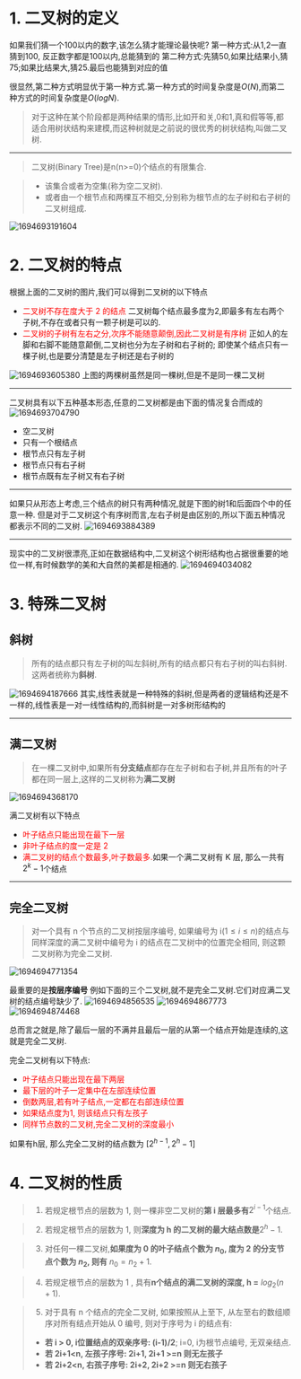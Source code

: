 # 1. 二叉树的定义
如果我们猜一个100以内的数字,该怎么猜才能理论最快呢?
第一种方式:从1,2一直猜到100, 反正数字都是100以内,总能猜到的
第二种方式:先猜50,如果比结果小,猜75;如果比结果大,猜25.最后也能猜到对应的值

很显然,第二种方式明显优于第一种方式.第一种方式的时间复杂度是$O(N)$,而第二种方式的时间复杂度是$O(logN)$.

> 对于这种在某个阶段都是两种结果的情形,比如开和关,0和1,真和假等等,都适合用树状结构来建模,而这种树就是之前说的很优秀的树状结构,叫做二叉树.


***
> 二叉树(Binary Tree)是n(n>=0)个结点的有限集合.

> - 该集合或者为空集(称为空二叉树).
> - 或者由一个根节点和两棵互不相交,分别称为根节点的左子树和右子树的二叉树组成.

![1694693191604](image/二叉树的基本概念/1694693191604.png)

# 2. 二叉树的特点
根据上面的二叉树的图片,我们可以得到二叉树的以下特点

- <font color=red>二叉树不存在度大于 2 的结点</font>
    二叉树每个结点最多度为2,即最多有左右两个子树,不存在或者只有一颗子树是可以的.
- <font color=red>二叉树的子树有左右之分,次序不能随意颠倒,因此二叉树是有序树</font>
    正如人的左脚和右脚不能随意颠倒,二叉树也分为左子树和右子树的;
    即使某个结点只有一棵子树,也是要分清楚是左子树还是右子树的

![1694693605380](image/二叉树的基本概念/1694693605380.png)
上图的两棵树虽然是同一棵树,但是不是同一棵二叉树

***
二叉树具有以下五种基本形态,任意的二叉树都是由下面的情况复合而成的
![1694693704790](image/二叉树的基本概念/1694693704790.png)
- 空二叉树
- 只有一个根结点
- 根节点只有左子树
- 根节点只有右子树
- 根节点既有左子树又有右子树

***
如果只从形态上考虑,三个结点的树只有两种情况,就是下图的树1和后面四个中的任意一种.
但是对于二叉树这个有序树而言,左右子树是由区别的,所以下面五种情况都表示不同的二叉树.
![1694693884389](image/二叉树的基本概念/1694693884389.png)
***
现实中的二叉树很漂亮,正如在数据结构中,二叉树这个树形结构也占据很重要的地位一样,有时候数学的美和大自然的美都是相通的.
![1694694034082](image/二叉树的基本概念/1694694034082.png)

# 3. 特殊二叉树
## 斜树
> 所有的结点都只有左子树的叫左斜树,所有的结点都只有右子树的叫右斜树.
> 这两者统称为**斜树**.

![1694694187666](image/二叉树的基本概念/1694694187666.png)
其实,线性表就是一种特殊的斜树,但是两者的逻辑结构还是不一样的,线性表是一对一线性结构的,而斜树是一对多树形结构的
***
## 满二叉树
> 在一棵二叉树中,如果所有**分支结点**都存在左子树和右子树,并且所有的叶子都在同一层上,这样的二叉树称为**满二叉树**

![1694694368170](image/二叉树的基本概念/1694694368170.png)

满二叉树有以下特点
- <font color=red>叶子结点只能出现在最下一层</font>
- <font color=red>非叶子结点的度一定是 2 </font>
- <font color=red>满二叉树的结点个数最多,叶子数最多.</font>如果一个满二叉树有 K 层, 那么一共有 $2^k-1$个结点

***
## 完全二叉树
> 对一个具有 n 个节点的二叉树按层序编号, 如果编号为 i($1\leqslant i \leqslant n$)的结点与同样深度的满二叉树中编号为 i 的结点在二叉树中的位置完全相同, 则这颗二叉树称为完全二叉树.

![1694694771354](image/二叉树的基本概念/1694694771354.png)

最重要的是**按层序编号**
例如下面的三个二叉树,就不是完全二叉树.它们对应满二叉树的结点编号缺少了.
![1694694856535](image/二叉树的基本概念/1694694856535.png)
![1694694867773](image/二叉树的基本概念/1694694867773.png)
![1694694874468](image/二叉树的基本概念/1694694874468.png)

总而言之就是,除了最后一层的不满并且最后一层的从第一个结点开始是连续的,这就是完全二叉树.

完全二叉树有以下特点:
- <font color=red>叶子结点只能出现在最下两层</font>
- <font color=red>最下层的叶子一定集中在左部连续位置</font>
- <font color=red>倒数两层,若有叶子结点,一定都在右部连续位置</font>
- <font color=red>如果结点度为1, 则该结点只有左孩子</font>
- <font color=red>同样节点数的二叉树,完全二叉树的深度最小</font>

如果有h层, 那么完全二叉树的结点数为 $[2^{h-1}, 2^h - 1]$

# 4. 二叉树的性质
> 1. 若规定根节点的层数为 1, 则一棵非空二叉树的**第 i 层最多有**$2^{i-1}$个结点.

> 2. 若规定根节点的层数为 1, 则**深度为 h 的二叉树的最大结点数是**$2^h - 1$.

> 3. 对任何一棵二叉树,**如果度为 0 的叶子结点个数为 $n_0$, 度为 2 的分支节点个数为 $n_2$, 则有** $n_0 = n_2 + 1$.

> 4. 若规定根节点的层数为 1 , 具有**n个结点的满二叉树的深度, h =** $log_2(n + 1)$.

> 5. 对于具有 n 个结点的完全二叉树, 如果按照从上至下, 从左至右的数组顺序对所有结点开始从 0 编号, 则对于序号为 i 的结点有:
>   - **若 i > 0, i位置结点的双亲序号: (i-1)/2**; i=0, i为根节点编号, 无双亲结点.
>   - **若 2i+1<n, 左孩子序号: 2i+1, 2i+1 >=n 则无左孩子**
>   - **若 2i+2<n, 右孩子序号: 2i+2, 2i+2 >=n 则无右孩子**